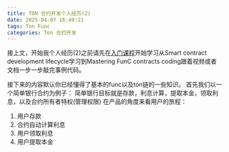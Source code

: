 ```yaml
---
title: TON 合约开发个人经历(2)
date: 2025-04-07 16:49:21
tags: Ton Func
categories: Ton 合约开发
---
```


接上文，开始我个人经历(2)之前请先在[入门课程](https://stepik.org/lesson/1011483/step/1?unit=1019343)开始学习从Smart contract development lifecycle学习到Mastering FunC contracts coding跟着视频或者文档一步一步敲完事例代码。

接下来的内容默认你已经懂得了基本的func以及ton链的一些知识。
首先我们以一个简单银行合约为例子：
简单银行目标就是存款，利息计算，提取本金，领取利息，以及合约所有者特权(管理权限)
在产品的角度来看用户的旅程：
1. 用户存款
2. 合约自动计算利息
3. 用户领取利息
4. 用户提取本金
